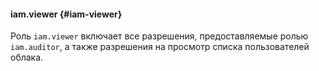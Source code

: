 #### iam.viewer {#iam-viewer}

Роль `iam.viewer` включает все разрешения, предоставляемые ролью `iam.auditor`, а также разрешения на просмотр списка пользователей облака.